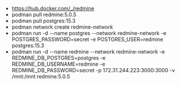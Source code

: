 * https://hub.docker.com/_/redmine
* podman pull redmine:5.0.5
* podman pull postgres:15.3
* podman network create redmine-network
* podman run -d --name postgres --network redmine-network -e POSTGRES_PASSWORD=secret -e POSTGRES_USER=redmine postgres:15.3
* podman run -d --name redmine --network redmine-network -e REDMINE_DB_POSTGRES=postgres -e REDMINE_DB_USERNAME=redmine -e REDMINE_DB_PASSWORD=secret -p 172.31.244.223:3000:3000 -v /mnt:/mnt redmine:5.0.5